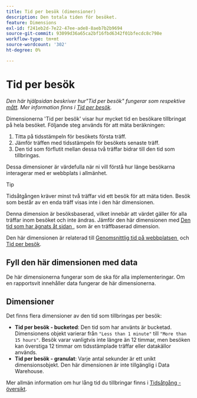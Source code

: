 ```yaml
---
title: Tid per besök (dimensioner)
description: Den totala tiden för besöket.
feature: Dimensions
exl-id: f241eb2d-7e22-47ee-ade8-8aeb7b2b9694
source-git-commit: 93099d36a65ca2bf16fbd6342f01bfecdc8c798e
workflow-type: tm+mt
source-wordcount: '302'
ht-degree: 0%

---
```


# Tid per besök

*Den här hjälpsidan beskriver hur&quot;Tid per besök&quot; fungerar som respektive [mått](overview.md). Mer information finns i [Tid per besök](../metrics/time-spent-per-visit.md).*

Dimensionerna &#39;Tid per besök&#39; visar hur mycket tid en besökare tillbringat på hela besöket. Följande steg används för att mäta beräkningen:

1. Titta på tidsstämpeln för besökets första träff.
2. Jämför träffen med tidsstämpeln för besökets senaste träff.
3. Den tid som förflutit mellan dessa två träffar bidrar till den tid som tillbringas.

Dessa dimensioner är värdefulla när ni vill förstå hur länge besökarna interagerar med er webbplats i allmänhet.

>[!TIP]
>
>Tidsåtgången kräver minst två träffar vid ett besök för att mäta tiden. Besök som består av en enda träff visas inte i den här dimensionen.

Denna dimension är besöksbaserad, vilket innebär att värdet gäller för alla träffar inom besöket och inte ändras. Jämför den här dimensionen med [Den tid som har ägnats åt sidan &#x200B;](time-spent-on-page.md), som är en träffbaserad dimension.

Den här dimensionen är relaterad till [Genomsnittlig tid på webbplatsen &#x200B;](../metrics/average-time-on-site.md) och [Tid per besök](../metrics/time-spent-per-visit.md).

## Fyll den här dimensionen med data

De här dimensionerna fungerar som de ska för alla implementeringar. Om en rapportsvit innehåller data fungerar de här dimensionerna.

## Dimensioner

Det finns flera dimensioner av den tid som tillbringas per besök:

* **Tid per besök - bucketed**: Den tid som har använts är bucketad. Dimensionens objekt varierar från `"Less than 1 minute"` till `"More than 15 hours"`. Besök varar vanligtvis inte längre än 12 timmar, men besöken kan överstiga 12 timmar om tidsstämplade träffar eller datakällor används.
* **Tid per besök - granulat**: Varje antal sekunder är ett unikt dimensionsobjekt. Den här dimensionen är inte tillgänglig i Data Warehouse.

Mer allmän information om hur lång tid du tillbringar finns i [Tidsåtgång - översikt](../metrics/time-spent.md).
